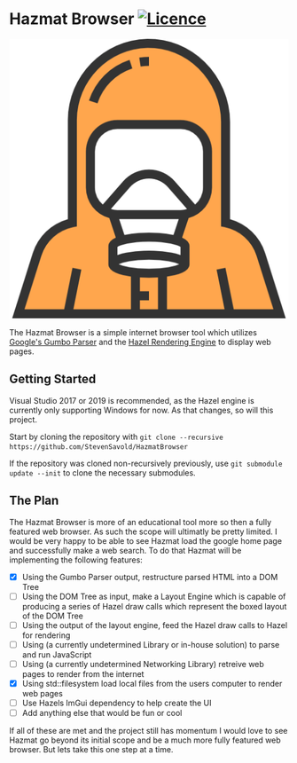 # Hazmat Browser [![Licence](https://img.shields.io/badge/License-Apache%202.0-yellowgreen.svg)](https://github.com/StevenSavold/HazmatBrowser/blob/master/LICENSE)

![Hazmat Browser](/Resources/Branding/Hazmat_Icon_512x512.png)

The Hazmat Browser is a simple internet browser tool which utilizes [Google's Gumbo Parser](https://github.com/google/gumbo-parser) and the [Hazel Rendering Engine](https://github.com/TheCherno/Hazel) to display web pages.



## Getting Started
Visual Studio 2017 or 2019 is recommended, as the Hazel engine is currently only supporting Windows for now. As that changes, so will this project.

Start by cloning the repository with ```git clone --recursive https://github.com/StevenSavold/HazmatBrowser```

If the repository was cloned non-recursively previously, use ```git submodule update --init``` to clone the necessary submodules.


## The Plan
The Hazmat Browser is more of an educational tool more so then a fully featured web browser. As such the scope will ultimatly be pretty limited. I would be very happy to be able to see Hazmat load the google home page and successfully make a web search. To do that Hazmat will be implementing the following features:
  - [x] Using the Gumbo Parser output, restructure parsed HTML into a DOM Tree
  - [ ] Using the DOM Tree as input, make a Layout Engine which is capable of producing a series of Hazel draw calls which represent the boxed layout of the DOM Tree
  - [ ] Using the output of the layout engine, feed the Hazel draw calls to Hazel for rendering
  - [ ] Using (a currently undetermined Library or in-house solution) to parse and run JavaScript
  - [ ] Using (a currently undetermined Networking Library) retreive web pages to render from the internet
  - [x] Using std::filesystem load local files from the users computer to render web pages
  - [ ] Use Hazels ImGui dependency to help create the UI
  - [ ] Add anything else that would be fun or cool

If all of these are met and the project still has momentum I would love to see Hazmat go beyond its initial scope and be a much more fully featured web browser. But lets take this one step at a time.

